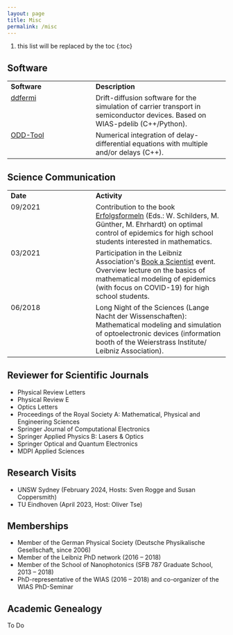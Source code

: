 ```yaml
---
layout: page
title: Misc
permalink: /misc
---
```


<style type="text/css">
	td {
		vertical-align: top;
	}
</style>

1. this list will be replaced by the toc
{:toc}


## Software

<table width="100%">
	<tr>
		<td width="180px"><b>Software</b></td>
		<td><b>Description</b></td>
	</tr>
	<tr>
		<td width="180px"><a href="http://doi.org/10.20347/WIAS.SOFTWARE.14" target="_blank">ddfermi</a></td>
		<td>Drift-diffusion software for the simulation of carrier transport in semiconductor devices. Based on WIAS-pdelib (C++/Python).</td>
	</tr>
	<tr>
		<td><a href="https://github.com/leoluecken/oddtool/" target="_blank">ODD-Tool</a></td>
		<td>Numerical integration of delay-differential equations with multiple and/or delays (C++).</td>
	</tr>
</table>


## Science Communication

<table width="100%">
	<tr>
		<td width="180px"><b>Date</b></td>
		<td><b>Activity</b></td>
	</tr>
	<tr>
		<td>09/2021</td>
		<td>Contribution to the book <a href="https://erfolgsformeln.uni-wuppertal.de/" target="_blank">Erfolgsformeln</a> (Eds.: W. Schilders, M. Günther, M. Ehrhardt) on optimal control of epidemics for high school students interested in mathematics.</td>
	</tr>
	<tr>
		<td width="180px">03/2021</td>
		<td>Participation in the Leibniz Association's <a href="https://www.leibniz-gemeinschaft.de/ueber-uns/neues/veranstaltungen/book-a-scientist" target="_blank">Book a Scientist</a> event. Overview lecture on the basics of mathematical modeling of epidemics (with focus on COVID-19) for high school students.</td>
	</tr>	
	<tr>
		<td>06/2018</td>
		<td>Long Night of the Sciences (Lange Nacht der Wissenschaften): Mathematical modeling and simulation of optoelectronic devices (information booth of the Weierstrass Institute/ Leibniz Association).</td>
	</tr>	
</table>



## Reviewer for Scientific Journals

* Physical Review Letters
* Physical Review E
* Optics Letters
* Proceedings of the Royal Society A: Mathematical, Physical and Engineering Sciences
* Springer Journal of Computational Electronics
* Springer Applied Physics B: Lasers & Optics
* Springer Optical and Quantum Electronics
* MDPI Applied Sciences


## Research Visits

* UNSW Sydney (February 2024, Hosts: Sven Rogge and Susan Coppersmith)
* TU Eindhoven (April 2023, Host: Oliver Tse)


## Memberships

* Member of the German Physical Society (Deutsche Physikalische Gesellschaft, since 2006)
* Member of the Leibniz PhD network (2016 &ndash; 2018)
* Member of the School of Nanophotonics (SFB 787 Graduate School, 2013 &ndash; 2018)
* PhD-representative of the WIAS (2016 &ndash; 2018) and co-organizer of the WIAS PhD-Seminar

## Academic Genealogy

To Do